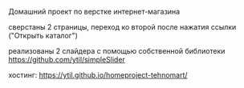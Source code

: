 Домашний проект по верстке интернет-магазина

сверстаны 2 страницы, переход ко второй после нажатия ссылки ("Открыть каталог")

реализованы 2 слайдера с помощью собственной библиотеки https://github.com/ytil/simpleSlider

хостинг: https://ytil.github.io/homeproject-tehnomart/
